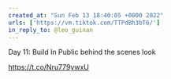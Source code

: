 ```yaml
---
created_at: "Sun Feb 13 18:40:05 +0000 2022"
urls: ['https://vm.tiktok.com/TTPdBh3bT6/']
in_reply_to: @leo_guinan
---
```


Day 11: Build In Public behind the scenes look

https://t.co/Nru779ywxU